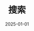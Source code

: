---
title: 搜索
date: 2025-01-01
slug: "search"
layout: "search"
outputs:
    - html
    - json
menu:
    main:
        name: 搜索
        weight: -60
        params: 
            icon: search
---